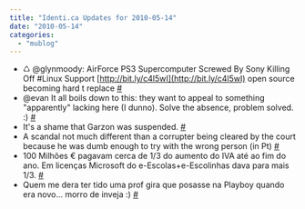 ```yaml
---
title: "Identi.ca Updates for 2010-05-14"
date: "2010-05-14"
categories: 
  - "mublog"
---
```


- ♺ @glynmoody: AirForce PS3 Supercomputer Screwed By Sony Killing Off #Linux Support [http://bit.ly/c4l5wI](http://bit.ly/c4l5wI) open source becoming hard t replace [#](http://identi.ca/notice/32191131)
- @evan It all boils down to this: they want to appeal to something "apparently" lacking here (I dunno). Solve the absence, problem solved. :) [#](http://identi.ca/notice/32203613)
- It's a shame that Garzon was suspended. [#](http://identi.ca/notice/32226699)
- A scandal not much different than a corrupter being cleared by the court because he was dumb enough to try with the wrong person (in Pt) [#](http://identi.ca/notice/32226768)
- 100 Milhões € pagavam cerca de 1/3 do aumento do IVA até ao fim do ano. Em licenças Microsoft do e-Escolas+e-Escolinhas dava para mais 1/3. [#](http://identi.ca/notice/32227388)
- Quem me dera ter tido uma prof gira que posasse na Playboy quando era novo... morro de inveja :) [#](http://identi.ca/notice/32244654)
